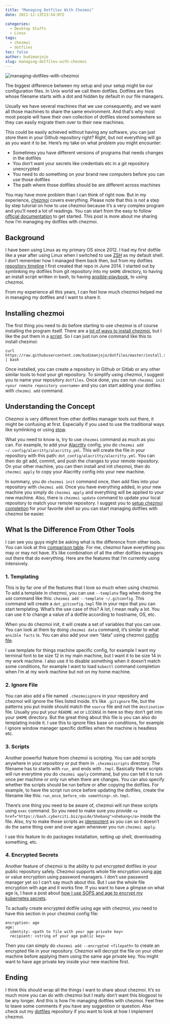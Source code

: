 ```yaml
---
title: "Managing Dotfiles With Chezmoi"
date: 2021-12-13T23:54:07Z

categories:
  - Desktop Stuffs
  - Linux
tags:
  - chezmoi
  - dotfiles
toc: false
author: budimanjojo
slug: managing-dotfiles-with-chezmoi
---
```

![managing-dotfiles-with-chezmoi](/images/managing-dotfiles-with-chezmoi_1.png)

The biggest difference between my setup and your setup might be our configuration files.
In Unix world we call them dotfiles.
Dotfiles are files whose filename starts with a dot and hidden by default in our file managers.
<!--more-->

Usually we have several machines that we use consequently, and we want all those machines to share the same environment.
And that’s why most most people will have their own collection of dotfiles stored somewhere so they can easily migrate them over to their new machines.

This could be easily achieved without having any software, you can just store them in your Github repository right?
Right, but not everything will go as you want it to be.
Here’s my take on what problem you might encounter:

- Sometimes you have different versions of programs that needs changes in the dotfiles
- You don’t want your secrets like credentials etc in a git repository unencrypted
- You need to do something on your brand new computers before you can use those dotfiles
- The path where those dotfiles should be are different across machines

You may have more problem than I can think of right now.
But in my experience, [chezmoi](https://github.com/twpayne/chezmoi) covers everything.
Please note that this is not a step by step tutorial on how to use chezmoi because it’s a very complex program and you’ll need a lot of readings.
You can start from the easy to follow [official documentation](https://github.com/twpayne/chezmoi/tree/master/docs) to get started.
This post is more about me sharing how I’m managing my dotfiles with chezmoi.

## Background

I have been using Linux as my primary OS since 2012.
I had my first dotfile like a year after using Linux when I switched to use [ZSH](https://www.zsh.org/) as my default shell.
I don’t remember how I managed them back then, but from my dotfiles [repository timeline](https://github.com/budimanjojo/dotfiles/graphs/contributors) I first created that repo in June 2014.
I started out by symlinking my dotfiles from git repository into my `$HOME` directory, to having an install script written in bash, to having [ansible-playbook](https://docs.ansible.com/ansible/latest/user_guide/playbooks_intro.html), to using chezmoi.

From my experience all this years, I can feel how much chezmoi helped me in managing my dotfiles and I want to share it.

## Installing chezmoi

The first thing you need to do before starting to use chezmoi is of course installing the program itself.
There are a [lot of ways to install chezmoi](https://github.com/twpayne/chezmoi/blob/master/docs/INSTALL.md), but I like the put them in a [script](https://github.com/budimanjojo/dotfiles/blob/master/install.sh).
So I can just run one command like this to install chezmoi:

```
curl https://raw.githubusercontent.com/budimanjojo/dotfiles/master/install.sh | bash
```

Once installed, you can create a repository in Github or Gitlab or any other similar tools to host your git repository.
To simplify using chezmoi, I suggest you to name your repository `dotfiles`.
Once done, you can run `chezmoi init <your remote repository username>` and you can start adding your dotfiles with `chezmoi add` command.

## Understanding the Concept

Chezmoi is very different from other dotfiles manager tools out there, it might be confusing at first.
Especially if you used to use the traditional ways like symlinking or using [stow](https://www.gnu.org/software/stow/).

What you need to know is, try to use `chezmoi` command as much as you can.
For example, to add your [Alacritty](https://github.com/alacritty/alacritty) config, you do `chezmoi add ~/.config/alacritty/alacritty.yml`.
This will create the file in your repository with this path: `dot_config/alacritty/alacritty.yml`.
You can then do git add, commit, and push the changes to your remote repository. On your other machine, you can then install and init chezmoi, then do `chezmoi apply` to copy your Alacritty config into your new machine.

In summary, you do `chezmoi init` command once, then add files into your repository with `chezmoi add`.
Once you have everything added, in your new machine you simply do `chezmoi apply` and everything will be applied to your new machine.
Also, there is `chezmoi update` command to update your local repository to match your remote repository.
I suggest you to [setup chezmoi completion](https://www.chezmoi.io/docs/reference/#completion-shell) for your favorite shell so you can start managing dotfiles with chezmoi be easier.

## What Is the Difference From Other Tools

I can see you guys might be asking what is the difference from other tools.
You can look at this [comparison table](https://github.com/twpayne/chezmoi/blob/master/docs/COMPARISON.md#comparison-table).
For me, chezmoi have everything you may or may not have.
It’s like combination of all the other dotfiles managers out there that do everything.
Here are the features that I’m currently using intensively.

### 1. Templating

This is by far one of the features that I love so much when using chezmoi.
To add a template in chezmoi, you can use `--template` flag when doing the `add` command like this: `chezmoi add --template ~/.gitconfig`.
This command will create a `dot_gitconfig.tmpl` file in your repo that you can start templating.
What’s the use case of this?
A lot, I mean really a lot. You can use it to change a value of a dotfile according to hostname, OS, etc.

When you do chezmoi init, it will create a set of variables that you can use.
You can look at them by doing `chezmoi data` command, it’s similar to what `ansible facts` is.
You can also add your own “data” using chezmoi [config file](https://github.com/twpayne/chezmoi/blob/master/docs/REFERENCE.md#configuration-file).

I use template for things machine specific config, for example I want my terminal font to be size 12 in my main machine, but I want it to be size 14 in my work machine.
I also use it to disable something when it doesn’t match some conditions, for example I want to load `kubectl` command completion when I’m at my work machine but not on my home machine.

### 2. Ignore File

You can also add a file named `.chezmoiignore` in your repository and chezmoi will ignore the files listed inside.
It’s like `.gitignore` file, but the patterns you put inside should match the `source` file and not the `destination` file.
Usually you put your `README.md` or `LICENSE` in here so they don’t get into your `$HOME` directory.
But the great thing about this file is you can also do templating inside it.
I use this to ignore files base on conditions, for example I ignore window manager specific dotfiles when the machine is headless etc.

### 3. Scripts

Another powerful feature from chezmoi is scripting.
You can add scripts anywhere in your repository or put them in `.chezmoiscripts` directory.
The filename has to starts with `run_` and ends with `.tmpl`.
Basically these scripts will run everytime you do `chezmoi apply` command, but you can tell it to run once per machine or only run when there are changes.
You can also specify whether the scripts should be run before or after copying the dotfiles.
For example, to have the script run once before updating the dotfiles, create the filename like this: `run_once_before_<do something>.sh.tmpl`.  

There’s one thing you need to be aware of, chezmoi will run these scripts using `exec` command.
So you need to make sure you provide `<a href="https://bash.cyberciti.biz/guide/Shebang">shebang</a>` inside the file. Also, try to make those scripts as [idempotent](https://en.wikipedia.org/wiki/Idempotence) as you can so it doesn’t do the same thing over and over again whenever you run `chezmoi apply`.

I use this feature to do packages installation, setting up shell, downloading something, etc.

### 4. Encrypted Secrets

Another feature of chezmoi is the ability to put encrypted dotfiles in your public repository safely.
Chezmoi supports whole file encryption using [age](https://github.com/FiloSottile/age) or value encryption using password managers.
I don’t use password manager yet so I can’t say much about this.
But I use the whole file encryption with age and it works fine.
If you want to have a glimpse on what age is, I have a post about [how I use SOPS and age to encrypt my kubernetes secrets](https://budimanjojo.com/2021/10/23/flux-secret-management-with-sops-age/).

To actually create encrypted dotfile using age with chezmoi, you need to have this section in your chezmoi config file:

```
encryption: age
age:
  identity: <path to file with your age private key>
  recipient: <string of your age public key>
```

Then you can simply do `chezmoi add --encrypted <filepath>` to create an encrypted file in your repository.
Chezmoi will decrypt the file on your other machine before applying them using the same age private key.
You might want to have age private key inside your new machine first.

## Ending

I think this should wrap all the things I want to share about chezmoi.
It’s so much more you can do with chezmoi but I really don’t want this blogpost to be any longer.
And this is how I’m managing dotfiles with chezmoi.
Feel free to leave some comments if you have any suggestion or question.
Also check out my [dotfiles](https://github.com/budimanjojo/dotfiles) repository if you want to look at how I implement chezmoi.
